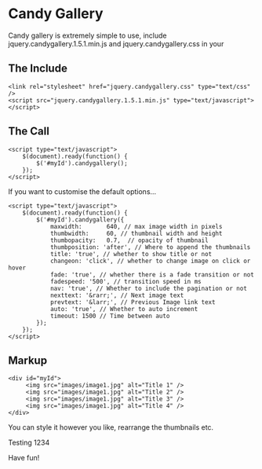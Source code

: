 # Candy Gallery

Candy gallery is extremely simple to use, include jquery.candygallery.1.5.1.min.js and jquery.candygallery.css in your <head>

## The Include

    <link rel="stylesheet" href="jquery.candygallery.css" type="text/css" />
    <script src="jquery.candygallery.1.5.1.min.js" type="text/javascript"></script>

## The Call

    <script type="text/javascript">
	    $(document).ready(function() {
		    $('#myId').candygallery();
	    });
    </script>

If you want to customise the default options…

    <script type="text/javascript">
	    $(document).ready(function() {
		    $('#myId').candygallery({
			    maxwidth:		640, // max image width in pixels
			    thumbwidth:		60, // thumbnail width and height
			    thumbopacity:	0.7,  // opacity of thumbnail
			    thumbposition: 'after', // Where to append the thumbnails
			    title: 'true', // whether to show title or not
			    changeon: 'click', // whether to change image on click or hover
			    fade: 'true', // whether there is a fade transition or not
			    fadespeed: '500', // transition speed in ms
			    nav: 'true', // Whether to include the pagination or not
			    nexttext: '&rarr;', // Next image text
			    prevtext: '&larr;', // Previous Image link text
			    auto: 'true', // Whether to auto increment
			    timeout: 1500 // Time between auto
		    });
    	});
    </script>


## Markup

    <div id="myId">
	     <img src="images/image1.jpg" alt="Title 1" />
	     <img src="images/image1.jpg" alt="Title 2" />
	     <img src="images/image1.jpg" alt="Title 3" />
	     <img src="images/image1.jpg" alt="Title 4" />
    </div>

You can style it however you like, rearrange the thumbnails etc.

Testing 1234

Have fun!